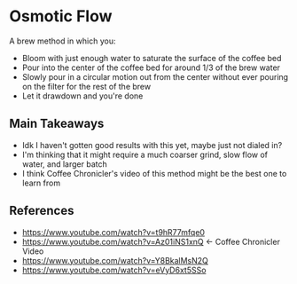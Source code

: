 # Osmotic Flow
A brew method in which you:
* Bloom with just enough water to saturate the surface of the coffee bed
* Pour into the center of the coffee bed for around 1/3 of the brew water
* Slowly pour in a circular motion out from the center without ever pouring on the filter for the rest of the brew
* Let it drawdown and you're done

## Main Takeaways
* Idk I haven't gotten good results with this yet, maybe just not dialed in?
 * I'm thinking that it might require a much coarser grind, slow flow of water, and larger batch
 * I think Coffee Chronicler's video of this method might be the best one to learn from

## References
* https://www.youtube.com/watch?v=t9hR77mfqe0
* https://www.youtube.com/watch?v=Az01iNS1xnQ <- Coffee Chronicler Video
* https://www.youtube.com/watch?v=Y8BkalMsN2Q
* https://www.youtube.com/watch?v=eVyD6xt5SSo

